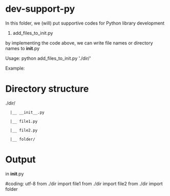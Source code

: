 # dev-support-py

In this folder, we (will) put supportive codes for Python library development

1. add_files_to_init.py 

by implementing the code above, we can write file names or directory names to __init__.py

Usage: python add_files_to_init.py './dir/'

Example:
 
# Directory structure
./dir/ 

      |__ __init__.py
      
      |__ file1.py
      
      |__ file2.py
      
      |__ folder/


# Output

in __init__.py

#coding: utf-8
from ./dir import file1
from ./dir import file2
from ./dir import folder


